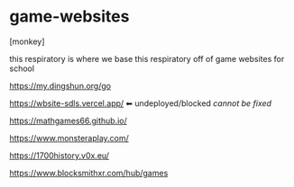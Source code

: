 # game-websites

[monkey]

this respiratory  is where we base this respiratory  off of game websites for school 

  
  https://my.dingshun.org/go
  
  https://wbsite-sdls.vercel.app/ ⬅ undeployed/blocked _cannot be fixed_
  
  https://mathgames66.github.io/
  
  https://www.monsteraplay.com/
  
  https://1700history.v0x.eu/
  
  https://www.blocksmithxr.com/hub/games
